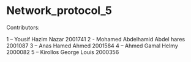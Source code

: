 # Network_protocol_5

Contributors:

1 – Yousif Hazim Nazar				2001741
2 - Mohamed Abdelhamid Abdel hares 	2001087
3 – Anas Hamed Ahmed 				2001584
4 – Ahmed Gamal Helmy				2000082
5 – Kirollos George Louis				2000356
